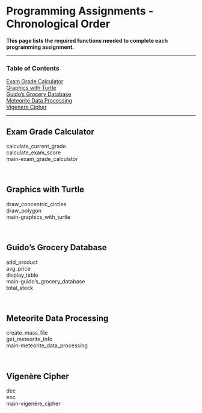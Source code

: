 # Programming Assignments - Chronological Order

**This page lists the required functions needed to complete each programming assignment.**

---

### Table of Contents

[Exam Grade Calculator](https://github.com/emiliebarnard/csc110-function-reference/edit/main/pa.md#exam-grade-calculator)    
[Graphics with Turtle](https://github.com/emiliebarnard/csc110-function-reference/edit/main/pa.md#graphics-with-turtle)   
[Guido’s Grocery Database](https://github.com/emiliebarnard/csc110-function-reference/edit/main/pa.md#guidos-grocery-database)  
[Meteorite Data Processing](https://github.com/emiliebarnard/csc110-function-reference/edit/main/pa.md#meteorite-data-processing)  
[Vigenère Cipher](https://github.com/emiliebarnard/csc110-function-reference/edit/main/pa.md#meteorite-data-processing)

---

## Exam Grade Calculator 

calculate_current_grade  
calculate_exam_score    
main-exam_grade_calculator

<br>

## Graphics with Turtle

draw_concentric_circles  
draw_polygon  
main-graphics_with_turtle

<br>

## Guido’s Grocery Database

add_product  
avg_price  
display_table  
main-guido’s_grocery_database  
total_stock

<br>

## Meteorite Data Processing

create_mass_file   
get_meteorite_info  
main-meteorite_data_processing

<br>

## Vigenère Cipher

dec    
enc    
main-vigenère_cipher
